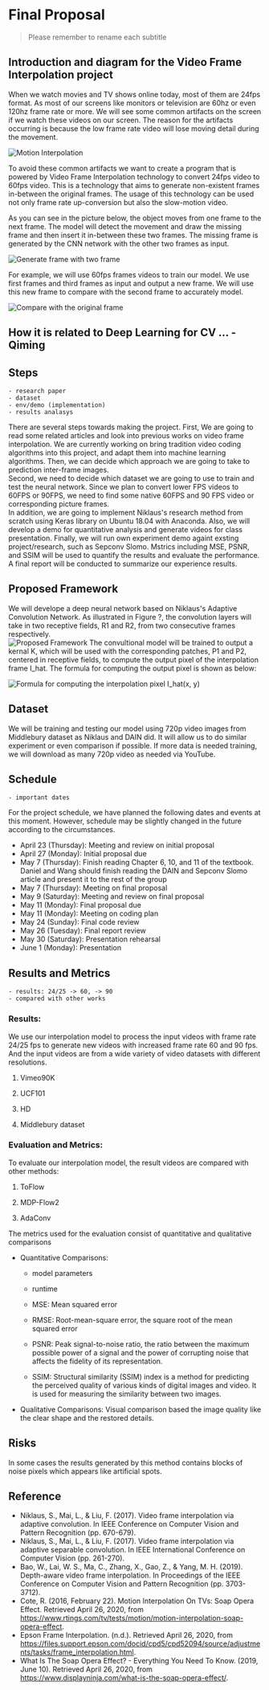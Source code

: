 # Final Proposal

> Please remember to rename each subtitle 

## Introduction and diagram for the Video Frame Interpolation project
When we watch movies and TV shows online today, most of them are 24fps format. As most of our screens like monitors or television are 60hz or even 120hz frame rate or more. We will see some common artifacts on the screen if we watch these videos on our screen. The reason for the artifacts occurring is because the low frame rate video will lose moving detail during the movement. 

 ![Motion Interpolation](./pic1.png)

To avoid these common artifacts we want to create a program that is powered by Video Frame Interpolation technology to convert 24fps video to 60fps video. This is a technology that aims to generate non-existent frames in-between the original frames. The usage of this technology can be used not only frame rate up-conversion but also the slow-motion video. 


As you can see in the picture below, the object moves from one frame to the next frame. The model will detect the movement and draw the missing frame and then insert it in-between these two frames. The missing frame is generated by the CNN network with the other two frames as input. 

 ![Generate frame with two frame](./pic3.jpg)

For example, we will use 60fps frames videos to train our model. We use first frames and third frames as input and output a new frame. We will use this new frame to compare with the second frame to accurately model. 


 ![Compare with the original frame](./pic2.jpg)

## How it is related to Deep Learning for CV ...  - Qiming  

## Steps 
    - research paper 
    - dataset 
    - env/demo (implementation) 
    - results analasys
There are several steps towards making the project. First, We are going to read some related articles and look into previous works on video frame interpolation. We are currently working on bring tradition video coding algorithms into this project, and adapt them into machine learning algorithms. Then, we can decide which approach we are going to take to prediction inter-frame images.  
Second, we need to decide which dataset we are going to use to train and test the neural network. Since we plan to convert lower FPS videos to 60FPS or 90FPS, we need to find some native 60FPS and 90 FPS video or corresponding picture frames.  
In addition, we are going to implement Niklaus's research method from scratch using Keras library on Ubuntu 18.04 with Anaconda. Also, we will develop a demo for quantitative analysis and generate videos for class presentation. 
Finally, we will run own experiment demo againt exsting project/research, such as Sepconv Slomo. Mstrics including MSE, PSNR, and SSIM will be used to quantify the results and evaluate the performance. A final report will be conducted to summarize our experience results. 
 
## Proposed Framework
We will develope a deep neural network based on Niklaus's Adaptive Convolution Network. As illustrated in Figure ?, the convolution layers will take in two receptive fields, R1 and R2, from two consecutive frames respectively.  
![Proposed Framework](./framework.png)
The convultional model will be trained to output a kernal K, which will be used with the corresponding patches, P1 and P2,  centered in receptive fields, to compute the output pixel of the interpolation frame I_hat. The formula for computing the output pixel is shown as below:   

![Formula for computing the interpolation pixel I_hat(x, y)](./formula1.png)

## Dataset
We will be training and testing our model using 720p video images from Middlebury dataset as Niklaus and DAIN did. It will allow us to do similar experiment or even comparison if possible. If more data is needed training, we will download as many 720p video as needed via YouTube.  

## Schedule
    - important dates
For the project schedule, we have planned the following dates and events at this moment. However, schedule may be slightly changed in the future according to the circumstances.
- April 23 (Thursday): Meeting and review on initial proposal
- April 27 (Monday): Initial proposal due
- May 7 (Thursday): Finish reading Chapter 6, 10, and 11 of the textbook. Daniel and Wang should finish reading the DAIN and Sepconv Slomo article and present it to the rest of the group
- May 7 (Thursday): Meeting on final proposal 
- May 9 (Saturday): Meeting and review on final proposal
- May 11 (Monday): Final proposal due
- May 11 (Monday): Meeting on coding plan
- May 24 (Sunday): Final code review
- May 26 (Tuesday): Final report review
- May 30 (Saturday): Presentation rehearsal
- June 1 (Monday): Presentation


## Results and Metrics
    - results: 24/25 -> 60, -> 90
    - compared with other works  
### Results:
We use our interpolation model to process the input videos with frame rate 24/25 fps to generate new videos with increased frame rate 60 and 90 fps. And the input videos are from a wide variety of video datasets with different resolutions.

1. Vimeo90K

2. UCF101

3. HD

4. Middlebury dataset

### Evaluation and Metrics:
To evaluate our interpolation model, the result videos are compared with other methods:

1. ToFlow

2. MDP-Flow2

3. AdaConv

The metrics used for the evaluation consist of quantitative and qualitative comparisons

- Quantitative Comparisons:

  - model parameters
  
  - runtime
  
  - MSE: Mean squared error
  
  - RMSE: Root-mean-square error, the square root of the mean squared error
  
  - PSNR: Peak signal-to-noise ratio, the ratio between the maximum possible power of a signal and the power of corrupting noise that affects the fidelity of its representation.
  
  - SSIM: Structural similarity (SSIM) index is a method for predicting the perceived quality of various kinds of digital images and video. It is used for measuring the similarity between two images.
- Qualitative Comparisons:
  Visual comparison based the image quality like the clear shape and the restored details.

## Risks

In some cases the results generated by this method contains blocks of noise pixels which appears like artificial spots.

## Reference  
- Niklaus, S., Mai, L., & Liu, F. (2017). Video frame interpolation via adaptive convolution. In IEEE Conference on Computer Vision and Pattern Recognition (pp. 670-679).
- Niklaus, S., Mai, L., & Liu, F. (2017). Video frame interpolation via adaptive separable convolution. In IEEE International Conference on Computer Vision (pp. 261-270).
- Bao, W., Lai, W. S., Ma, C., Zhang, X., Gao, Z., & Yang, M. H. (2019). Depth-aware video frame interpolation. In Proceedings of the IEEE Conference on Computer Vision and Pattern Recognition (pp. 3703-3712).
- Cote, R. (2016, February 22). Motion Interpolation On TVs: Soap Opera Effect. Retrieved April 26, 2020, from https://www.rtings.com/tv/tests/motion/motion-interpolation-soap-opera-effect.
- Epson Frame Interpolation. (n.d.). Retrieved April 26, 2020, from https://files.support.epson.com/docid/cpd5/cpd52094/source/adjustments/tasks/frame_interpolation.html.
- What Is The Soap Opera Effect? - Everything You Need To Know. (2019, June 10). Retrieved April 26, 2020, from https://www.displayninja.com/what-is-the-soap-opera-effect/.